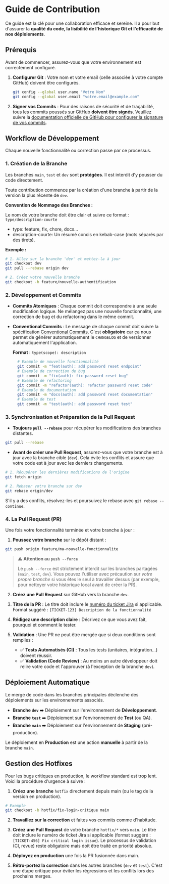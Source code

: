# Guide de Contribution

Ce guide est la clé pour une collaboration efficace et sereine. Il a pour but d'assurer la **qualité du code, la lisibilité de l'historique Git et l'efficacité de nos déploiements**.

## Prérequis

Avant de commencer, assurez-vous que votre environnement est correctement configuré.

1. **Configurer Git** : Votre nom et votre email (celle associée à votre compte GitHub) doivent être configurés.

    ```bash
    git config --global user.name "Votre Nom"
    git config --global user.email "votre.email@example.com"
    ```

2. **Signer vos Commits** : Pour des raisons de sécurité et de traçabilité, tous les commits poussés sur GitHub **doivent être signés**. Veuillez suivre la [documentation officielle de GitHub pour configurer la signature de vos commits](https://docs.github.com/fr/authentication/managing-commit-signature-verification/signing-commits).


## Workflow de Développement

Chaque nouvelle fonctionnalité ou correction passe par ce processus.

### 1. Création de la Branche

Les branches `main`, `test` et `dev` sont **protégées**. Il est interdit d'y pousser du code directement.

Toute contribution commence par la création d'une branche à partir de la version la plus récente de `dev`. 

**Convention de Nommage des Branches :**
    
Le nom de votre branche doit être clair et suivre ce format : `type/description-courte`
- type: feature, fix, chore, docs...
- description-courte: Un résumé concis en kebab-case (mots séparés par des tirets).

**Exemple :**

```bash
# 1. Allez sur la branche 'dev' et mettez-la à jour
git checkout dev
git pull --rebase origin dev

# 2. Créez votre nouvelle branche
git checkout -b feature/nouvelle-authentification
```

### 2. Développement et Commits 

- **Commits Atomiques** : Chaque commit doit correspondre à une seule modification logique. Ne mélangez pas une nouvelle fonctionnalité, une correction de bug et du refactoring dans le même commit.

- **Conventional Commits** : Le message de chaque commit doit suivre la spécification [Conventional Commits](https://www.conventionalcommits.org/). C'est **obligatoire** car ça nous permet de générer automatiquement le `CHANGELOG` et de versionner automatiquement l'application.

    **Format** : `type(scope): description`

    ```bash
      # Exemple de nouvelle fonctionnalité
      git commit -m "feat(auth): add password reset endpoint" 
      # Exemple de correction de bug
      git commit -m "fix(auth): fix password reset bug"
      # Exemple de refactoring
      git commit -m "refactor(auth): refactor password reset code"
      # Exemple de documentation
      git commit -m "docs(auth): add password reset documentation"
      # Exemple de test
      git commit -m "test(auth): add password reset test"
    ```

### 3. Synchronisation et Préparation de la Pull Request

- **Toujours `pull --rebase`** pour récupérer les modifications des branches distantes.

```bash
git pull --rebase
``` 

- **Avant de créer une Pull Request**, assurez-vous que votre branche est à jour avec la branche cible (`dev`). Cela évite les conflits et assure que votre code est à jour avec les derniers changements.

```bash 
# 1. Récupérer les dernières modifications de l'origine
git fetch origin 

# 2. Rebaser votre branche sur dev
git rebase origin/dev
```

S'il y a des conflits, résolvez-les et poursuivez le rebase avec `git rebase --continue`.

### 4. La Pull Request (PR)

Une fois votre fonctionnalité terminée et votre branche à jour :

1. **Poussez votre branche** sur le dépôt distant :

```bash
git push origin feature/ma-nouvelle-fonctionnalite
```

> **⚠️ Attention au `push --force`**
> 
> Le `push --force` est strictement interdit sur les branches partagées (`main`, `test`, `dev`). Vous pouvez l'utiliser avec précaution sur *votre propre branche* si vous êtes le seul à travailler dessus (par exemple, pour nettoyer votre historique local avant de créer la PR).

2. **Créez une Pull Request** sur GitHub vers la branche `dev`.

3. **Titre de la PR** : Le titre doit inclure le [numéro du ticket Jira](https://support.atlassian.com/jira-cloud-administration/docs/use-the-github-for-jira-app/) si applicable. Format suggéré : `[TICKET-123] Description de la fonctionnalité`

4. **Rédigez une description claire** : Décrivez ce que vous avez fait, pourquoi et comment le tester.

5. **Validation** : Une PR ne peut être mergée que si deux conditions sont remplies :

    - ✅ **Tests Automatisés (CI)** : Tous les tests (unitaires, intégration...) doivent réussir.
    - ✅ **Validation (Code Review)** : Au moins un autre développeur doit relire votre code et l'approuver (à l'exception de la branche `dev`).

## Déploiement Automatique

Le merge de code dans les branches principales déclenche des déploiements sur les environnements associés.

- **Branche `dev`** ➡️ Déploiement sur l'environnement de **Développement**.
- **Branche `test`** ➡️ Déploiement sur l'environnement de **Test** (ou QA).
- **Branche `main`** ➡️ Déploiement sur l'environnement de **Staging** (pré-production).

Le déploiement en **Production** est une action **manuelle** à partir de la branche `main`.

## Gestion des Hotfixes

Pour les bugs critiques en production, le workflow standard est trop lent. Voici la procédure d'urgence à suivre :

1. **Créez une branche** `hotfix` directement depuis main (ou le tag de la version en production).

  ```bash
  # Exemple
  git checkout -b hotfix/fix-login-critique main
  ```

2. **Travaillez sur la correction** et faites vos commits comme d'habitude.

3. **Créez une Pull Request** de votre branche `hotfix/*` vers `main`. Le titre doit inclure le numéro de ticket Jira si applicable (format suggéré : `[TICKET-456] Fix critical login issue`). Le processus de validation (CI, revue) reste obligatoire mais doit être traité en priorité absolue.

4. **Déployez en production** une fois la PR fusionnée dans main.

5. **Rétro-portez la correction** dans les autres branches (`dev` et `test`). C'est une étape critique pour éviter les régressions et les conflits lors des prochains merges.
